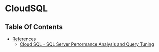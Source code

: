 # CloudSQL

## Table Of Contents
- [References]()
    - [Cloud SQL - SQL Server Performance Analysis and Query Tuning](https://cloud.google.com/blog/products/databases/sql-server-performance-analysis-and-query-tuning?utm_source=twitter&utm_medium=unpaidsoc&utm_campaign=fy22q3-googlecloudtech-blog-data-in_feed-no-brand-global&utm_content=sql-server-blog&utm_term=-)